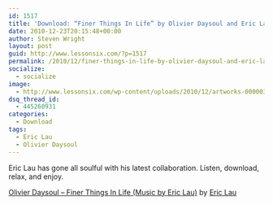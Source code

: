 ```yaml
---
id: 1517
title: 'Download: “Finer Things In Life” by Olivier Daysoul and Eric Lau'
date: 2010-12-23T20:15:48+00:00
author: Steven Wright
layout: post
guid: http://www.lessonsix.com/?p=1517
permalink: /2010/12/finer-things-in-life-by-olivier-daysoul-and-eric-lau/
socialize:
  - socialize
image:
  - http://www.lessonsix.com/wp-content/uploads/2010/12/artworks-000003719937-lt9f9m-original.jpg
dsq_thread_id:
  - 445260931
categories:
  - Download
tags:
  - Eric Lau
  - Olivier Daysoul
---
```

Eric Lau has gone all soulful with his latest collaboration. Listen, download, relax, and enjoy.

<span><a href="http://soundcloud.com/eric-lau/olivier-daysoul-finer-things-in-life-music-by-eric-lau">Olivier Daysoul &#8211; Finer Things In Life (Music by Eric Lau)</a> by <a href="http://soundcloud.com/eric-lau">Eric Lau</a></span>